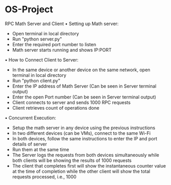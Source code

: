 # OS-Project
RPC Math Server and Client
•	Setting up Math server:
  -	Open terminal in local directory
  -	Run "python server.py"
  -	Enter the required port number to listen
  -	Math server starts running and shows IP:PORT

•	How to Connect Client to Server:
  -	In the same device or another device on the same network, open terminal in local directory
  -	Run "python client.py"
  -	Enter the IP address of Math Server (Can be seen in Server terminal output)
  -	Enter the open Port number (Can be seen in Server terminal output)
  -	Client connects to server and sends 1000 RPC requests
  -	Client retrieves count of operations done

•	Concurrent Execution:
  -	Setup the math server in any device using the previous instructions
  -	In two different devices (can be VMs), connect to the same Wi-Fi
  -	In both devices, follow the same instructions to enter the IP and port details of server
  -	Run them at the same time
  -	The Server logs the requests from both devices simultaneously while both clients will be showing the results of 1000 requests
  -	The client that completes first will show the instantaneous counter value at the time of completion while the other client will show the total requests processed, i.e., 1000
